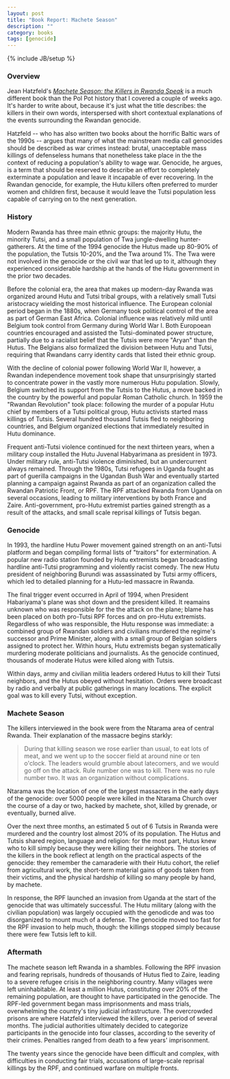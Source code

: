 ```yaml
---
layout: post
title: "Book Report: Machete Season"
description: ""
category: books
tags: [genocide]
---
```

{% include JB/setup %}
### Overview
Jean Hatzfeld's [_Machete Season: the Killers in Rwanda Speak_](https://www.amazon.com/Machete-Season-Killers-Rwanda-Speak/dp/0312425031) is a much different book than the Pol Pot history that I covered a couple of weeks ago. It's harder to write about, because it's just what the title describes: the killers in their own words, interspersed with short contextual explanations of the events surrounding the Rwandan genocide. 

Hatzfeld -- who has also written two books about the horrific Baltic wars of the 1990s -- argues that many of what the mainstream media call genocides should be described as war crimes instead: brutal, unacceptable mass killings of defenseless humans that nonetheless take place in the the context of reducing a population's ability to wage war. Genocide, he argues, is a term that should be reserved to describe an effort to completely exterminate a population and leave it incapable of ever recovering. In the Rwandan genocide, for example, the Hutu killers often preferred to murder women and children first, because it would leave the Tutsi population less capable of carrying on to the next generation.

### History
Modern Rwanda has three main ethnic groups: the majority Hutu, the minority Tutsi, and a small population of Twa jungle-dwelling hunter-gatherers. At the time of the 1994 genocide the Hutus made up 80-90% of the population, the Tutsis 10-20%, and the Twa around 1%. The Twa were not involved in the genocide or the civil war that led up to it, although they experienced considerable hardship at the hands of the Hutu government in the prior two decades.

Before the colonial era, the area that makes up modern-day Rwanda was organized around Hutu and Tutsi tribal groups, with a relatively small Tutsi aristocracy wielding the most historical influence. The European colonial period began in the 1880s, when Germany took political control of the area as part of German East Africa. Colonial influence was relatively mild until Belgium took control from Germany during World War I. Both Europoean countries encouraged and assisted the Tutsi-dominated power structure, partially due to a racialist belief that the Tutsis were more "Aryan" than the Hutus. The Belgians also formalized the division between Hutu and Tutsi, requiring that Rwandans carry identity cards that listed their ethnic group. 

With the decline of colonial power following World War II, however, a Rwandan independence movement took shape that unsurprisingly started to concentrate power in the vastly more numerous Hutu population. Slowly, Belgium switched its support from the Tutsis to the Hutus, a move backed in the country by the powerful and popular Roman Catholic church. In 1959 the "Rwandan Revolution" took place: following the murder of a popular Hutu chief by members of a Tutsi political group, Hutu activists started mass killings of Tutsis. Several hundred thousand Tutsis fled to neighboring countries, and Belgium organized elections that immediately resulted in Hutu dominance.

Frequent anti-Tutsi violence continued for the next thirteen years, when a military coup installed the Hutu Juvenal Habyarimana as president in 1973. Under military rule, anti-Tutsi violence diminished, but an undercurrent always remained. Through the 1980s, Tutsi refugees in Uganda fought as part of guerilla campaigns in the Ugandan Bush War and eventually started planning a campaign against Rwanda as part of an organization called the Rwandan Patriotic Front, or RPF. The RPF attacked Rwanda from Uganda on several occasions, leading to military interventions by both France and Zaire. Anti-government, pro-Hutu extremist parties gained strength as a result of the attacks, and small scale reprisal killings of Tutsis began.

### Genocide
In 1993, the hardline Hutu Power movement gained strength on an anti-Tutsi platform and began compiling formal lists of "traitors" for extermination. A popular new radio station founded by Hutu extremists began broadcasting hardline anti-Tutsi programming and violently racist comedy. The new Hutu president of neighboring Burundi was assassinated by Tutsi army officers, which led to detailed planning for a Hutu-led massacre in Rwanda.

The final trigger event occurred in April of 1994, when President Habariyama's plane was shot down and the president killed. It reamains unknown who was responsible for the the attack on the plane; blame has been placed on both pro-Tutsi RPF forces and on pro-Hutu extremists. Regardless of who was responsible, the Hutu response was immediate: a combined group of Rwandan soldiers and civilians murdered the regime's successor and Prime Minister, along with a small group of Belgian soldiers assigned to protect her. Within hours, Hutu extremists began systematically murdering moderate politicians and journalists. As the genocide continued, thousands of moderate Hutus were killed along with Tutsis.

Within days, army and civilian militia leaders ordered Hutus to kill their Tutsi neighbors, and the Hutus obeyed without hesitation. Orders were broadcast by radio and verbally at public gatherings in many locations. The explicit goal was to kill every Tutsi, without exception.

### Machete Season
The killers interviewed in the book were from the Ntarama area of central Rwanda. Their explanation of the massacre begins starkly:

> During that killing season we rose earlier than usual, to eat lots of meat, and we went up to the soccer field at around nine or ten o'clock. The leaders would grumble about latecomers, and we would go off on the attack. Rule number one was to kill. There was no rule number two. It was an organization without complications.

Ntarama was the location of one of the largest massacres in the early days of the genocide: over 5000 people were killed in the Ntarama Church over the course of a day or two, hacked by machete, shot, killed by grenade, or eventually, burned alive.

Over the next three months, an estimated 5 out of 6 Tutsis in Rwanda were murdered and the country lost almost 20% of its population. The Hutus and Tutsis shared region, language and religion: for the most part, Hutus knew who to kill simply because they were killing their neighbors. The stories of the killers in the book reflect at length on the practical aspects of the genocide: they remember the camaraderie with their Hutu cohort, the relief from agricultural work, the short-term material gains of goods taken from their victims, and the physical hardship of killing so many people by hand, by machete.

In response, the RPF launched an invasion from Uganda at the start of the genocide that was ultimately successful. The Hutu military (along with the civilian population) was largely occupied with the genodicde and was too disorganized to mount much of a defense. The genocide moved too fast for the RPF invasion to help much, though: the killings stopped simply because there were few Tutsis left to kill.

### Aftermath
The machete season left Rwanda in a shambles. Following the RPF invasion and fearing reprisals, hundreds of thousands of Hutus fled to Zaire, leading to a severe refugee crisis in the neighboring country. Many villages were left uninhabitable. At least a million Hutus, constituting over 20% of the remaining population, are thought to have participated in the genocide. The RPF-led government began mass imprisonments and mass trials, overwhelming the country's tiny judicial infrastructure. The overcrowded prisons are where Hatzfeld interviewed the killers, over a period of several months. The judicial authorities ultimately decided to categorize participants in the genocide into four classes, according to the severity of their crimes. Penalties ranged from death to a few years' imprisonment.

The twenty years since the genocide have been difficult and complex, with difficulties in conducting fair trials, accusations of large-scale reprisal killings by the RPF, and continued warfare on multiple fronts.
